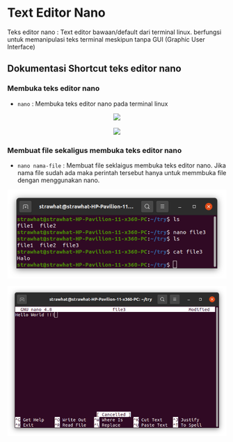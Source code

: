 # Text Editor Nano

Teks editor nano : Text editor bawaan/default dari terminal linux. berfungsi untuk memanipulasi teks terminal meskipun tanpa GUI (Graphic User Interface)

## Dokumentasi Shortcut teks editor nano

### Membuka teks editor nano

- `nano`    : Membuka teks editor nano pada terminal linux

<p align="center"><img src=".assets/week-3/Nano/1.png"></p>

<p align="center"><img src=".assets/week-3/Nano/2.png"></p>

### Membuat file sekaligus membuka teks editor nano

- `nano nama-file`  : Membuat file seklaigus membuka teks editor nano. Jika nama file sudah ada maka perintah tersebut hanya untuk memmbuka file dengan menggunakan nano.

<p align="center"><img src="./assets/week-3/Nano/3.png"></p>

<p align="center"><img src="./assets/week-3/Nano/4.png"></p>